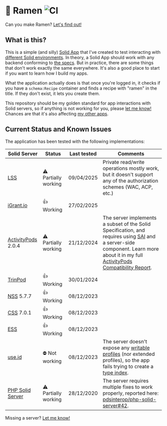 # 🍜 Ramen ![CI](https://github.com/NoelDeMartin/ramen/actions/workflows/ci.yml/badge.svg)

Can you make Ramen? [Let's find out!](https://ramen.noeldemartin.com)

## What is this?

This is a simple (and silly) [Solid App](https://solidproject.org) that I've created to test interacting with [different Solid environments](#current-status-and-known-issues). In theory, a Solid App should work with any backend conforming to [the specs](https://solidproject.org/TR/). But in practice, there are some things that don't work exactly the same everywhere. It's also a good place to start if you want to learn how I build my apps.

What the application actually does is that once you're logged in, it checks if you have a `schema:Recipe` container and finds a recipe with "ramen" in the title. If they don't exist, it lets you create them.

This repository should be my golden standard for app interactions with Solid servers, so if anything is not working for you, please [let me know!](https://github.com/NoelDeMartin/ramen/issues/new) Chances are that it's also affecting [my other apps](https://github.com/search?q=org%3ANoelDeMartin%20topic%3Asolid-app&type=repositories).

## Current Status and Known Issues

The application has been tested with the following implementations:

<!-- prettier-ignore-start -->
| Solid Server                                                              | Status                      | Last tested | Comments |
| ------------------------------------------------------------------------- | --------------------------- | ----------- | -------- |
| [LSS](https://lss.noeldemartin.com/)                                      | :warning: Partially working | 09/04/2025  | Private read/write operations mostly work, but it doesn't support any of the authorization schemes (WAC, ACP, etc.) |
| [iGrant.io](https://datapod.igrant.io/)                                   | :thumbsup: Working          | 27/02/2025  |          |
| [ActivityPods](https://activitypods.org/) 2.0.4                           | :warning: Partially working | 21/12/2024  | The server implements a subset of the Solid Specification, and requires using [SAI](https://solid.github.io/data-interoperability-panel/specification/) and a server-side component. Learn more about it in my full [ActivityPods Compatibility Report](./docs/activitypods.md). |
| [TrinPod](https://trinpod.eu/)                                            | :thumbsup: Working          | 30/01/2024  |          |
| [NSS](https://github.com/solid/node-solid-server) 5.7.7                   | :thumbsup: Working          | 08/12/2023  |          |
| [CSS](https://github.com/CommunitySolidServer/CommunitySolidServer) 7.0.1 | :thumbsup: Working          | 08/12/2023  |          |
| [ESS](https://inrupt.com/products/enterprise-solid-server/)               | :thumbsup: Working          | 08/12/2023  |          |
| [use.id](https://use.id/)                                                 | :no_entry: Not working      | 08/12/2023  | The server doesn't expose any [writable profiles](https://solid.github.io/webid-profile/) (nor extended profiles), so the app fails trying to create a [type index](https://solid.github.io/type-indexes/). |
| [PHP Solid Server](https://github.com/pdsinterop/php-solid-server)        | :warning: Partially working | 28/12/2020  | The server requires multiple fixes to work properly, reported here: [pdsinterop/php-solid-server#42](https://github.com/pdsinterop/php-solid-server/issues/42). |
<!-- prettier-ignore-end -->

Missing a server? [Let me know!](https://github.com/NoelDeMartin/ramen/issues/new)
